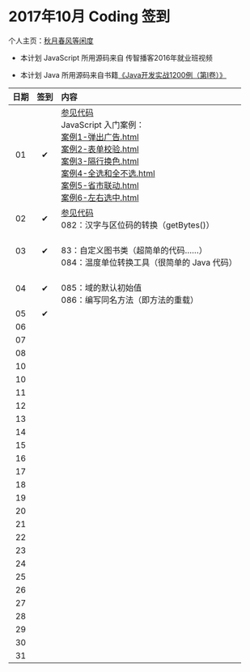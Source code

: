 # 2017年10月 Coding 签到

个人主页：<a href="http://renkaigis.com/" target="_blank">秋月春风等闲度</a>

- 本计划 JavaScript 所用源码来自 传智播客2016年就业班视频

- 本计划 Java 所用源码来自书籍<a href="https://book.douban.com/subject/5417003/" target="_blank">《Java开发实战1200例（第Ⅰ卷）》</a>

| 日期 | 签到 | 内容 |
| :---: | :---: | :--- |
| 01 | ✔ | <a href="https://github.com/renkaigis/KeepCoding/tree/master/2017/10/01" target="_blank">参见代码</a><br>JavaScript 入门案例：<br><a href="http://blog.renkaigis.com/KeepCoding/2017/10/01/案例1-弹出广告.html" target="_blank">案例1-弹出广告.html</a><br><a href="http://blog.renkaigis.com/KeepCoding/2017/10/01/案例2-表单校验.html" target="_blank">案例2-表单校验.html<br><a href="http://blog.renkaigis.com/KeepCoding/2017/10/01/案例3-隔行换色.html" target="_blank">案例3-隔行换色.html<br><a href="http://blog.renkaigis.com/KeepCoding/2017/10/01/案例4-全选和全不选.html" target="_blank">案例4-全选和全不选.html<br><a href="http://blog.renkaigis.com/KeepCoding/2017/10/01/案例5-省市联动.html" target="_blank">案例5-省市联动.html<br><a href="http://blog.renkaigis.com/KeepCoding/2017/10/01/案例6-左右选中.html" target="_blank">案例6-左右选中.html |
| 02 | ✔ | <a href="https://github.com/renkaigis/KeepCoding/tree/master/2017/10/02" target="_blank">参见代码</a><br>082：汉字与区位码的转换（getBytes()） |
| 03 | ✔ | <a href="https://github.com/renkaigis/KeepCoding/tree/master/2017/10/03" target="_blank"></a><br>83：自定义图书类（超简单的代码……）<br>084：温度单位转换工具（很简单的 Java 代码） |
| 04 | ✔ | <a href="https://github.com/renkaigis/KeepCoding/tree/master/2017/10/04" target="_blank"></a><br>085：域的默认初始值<br>086：编写同名方法（即方法的重载） |
| 05 | ✔ | <a href="https://github.com/renkaigis/KeepCoding/tree/master/2017/10/05" target="_blank"></a><br> |
| 06 |  | <a href="https://github.com/renkaigis/KeepCoding/tree/master/2017/10/06" target="_blank"></a><br> |
| 07 |  | <a href="https://github.com/renkaigis/KeepCoding/tree/master/2017/10/07" target="_blank"></a><br> |
| 08 |  | <a href="https://github.com/renkaigis/KeepCoding/tree/master/2017/10/08" target="_blank"></a><br> |
| 10 |  | <a href="https://github.com/renkaigis/KeepCoding/tree/master/2017/10/10" target="_blank"></a><br> |
| 10 |  | <a href="https://github.com/renkaigis/KeepCoding/tree/master/2017/10/10" target="_blank"></a><br> |
| 11 |  | <a href="https://github.com/renkaigis/KeepCoding/tree/master/2017/10/11" target="_blank"></a><br> |
| 12 |  | <a href="https://github.com/renkaigis/KeepCoding/tree/master/2017/10/12" target="_blank"></a><br> |
| 13 |  | <a href="https://github.com/renkaigis/KeepCoding/tree/master/2017/10/13" target="_blank"></a><br> |
| 14 |  | <a href="https://github.com/renkaigis/KeepCoding/tree/master/2017/10/14" target="_blank"></a><br> |
| 15 |  | <a href="https://github.com/renkaigis/KeepCoding/tree/master/2017/10/15" target="_blank"></a><br> |
| 16 |  | <a href="https://github.com/renkaigis/KeepCoding/tree/master/2017/10/16" target="_blank"></a><br> |
| 17 |  | <a href="https://github.com/renkaigis/KeepCoding/tree/master/2017/10/17" target="_blank"></a><br> |
| 18 |  | <a href="https://github.com/renkaigis/KeepCoding/tree/master/2017/10/18" target="_blank"></a><br> |
| 19 |  | <a href="https://github.com/renkaigis/KeepCoding/tree/master/2017/10/19" target="_blank"></a><br> |
| 20 |  | <a href="https://github.com/renkaigis/KeepCoding/tree/master/2017/10/20" target="_blank"></a><br> |
| 21 |  | <a href="https://github.com/renkaigis/KeepCoding/tree/master/2017/10/21" target="_blank"></a><br> |
| 22 |  | <a href="https://github.com/renkaigis/KeepCoding/tree/master/2017/10/22" target="_blank"></a><br> |
| 23 |  | <a href="https://github.com/renkaigis/KeepCoding/tree/master/2017/10/23" target="_blank"></a><br> |
| 24 |  | <a href="https://github.com/renkaigis/KeepCoding/tree/master/2017/10/24" target="_blank"></a><br> |
| 25 |  | <a href="https://github.com/renkaigis/KeepCoding/tree/master/2017/10/25" target="_blank"></a><br> |
| 26 |  | <a href="https://github.com/renkaigis/KeepCoding/tree/master/2017/10/26" target="_blank"></a><br> |
| 27 |  | <a href="https://github.com/renkaigis/KeepCoding/tree/master/2017/10/27" target="_blank"></a><br> |
| 28 |  | <a href="https://github.com/renkaigis/KeepCoding/tree/master/2017/10/28" target="_blank"></a><br> |
| 29 |  | <a href="https://github.com/renkaigis/KeepCoding/tree/master/2017/10/29" target="_blank"></a><br> |
| 30 |  | <a href="https://github.com/renkaigis/KeepCoding/tree/master/2017/10/30" target="_blank"></a><br> |
| 31 |  | <a href="https://github.com/renkaigis/KeepCoding/tree/master/2017/10/31" target="_blank"></a><br> |
